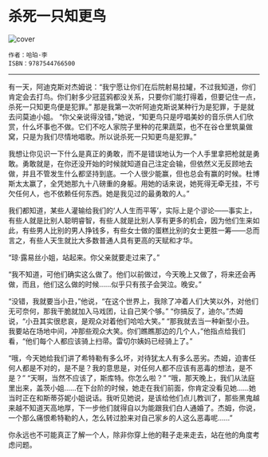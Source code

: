 # 杀死一只知更鸟

![cover](https://img9.doubanio.com/view/subject/l/public/s29350294.jpg)

    作者：哈珀·李
    ISBN：9787544766500

***

有一天，阿迪克斯对杰姆说：“我宁愿让你们在后院射易拉罐，不过我知道，你们肯定会去打鸟。你们射多少冠蓝鸦都没关系，只要你们能打得着，但要记住一点，杀死一只知更鸟便是犯罪。”
那是我第一次听阿迪克斯说某种行为是犯罪，于是就去问莫迪小姐。
“你父亲说得没错，”她说，“知更鸟只是哼唱美妙的音乐供人们欣赏，什么坏事也不做。它们不吃人家院子里种的花果蔬菜，也不在谷仓里筑巢做窝，只是为我们尽情地唱歌。所以说杀死一只知更鸟是犯罪。”

我想让你见识一下什么是真正的勇敢，而不是错误地认为一个人手里拿把枪就是勇敢。勇敢就是，在你还没开始的时候就知道自己注定会输，但依然义无反顾地去做，并且不管发生什么都坚持到底。一个人很少能赢，但也总会有赢的时候。杜博斯太太赢了，全凭她那九十八磅重的身躯。用她的话来说，她死得无牵无挂，不亏欠任何人，也不依赖任何东西。她是我见过的最勇敢的人。”

我们都知道，某些人灌输给我们的‘人人生而平等’，实际上是个谬论——事实上，有些人就是比别人聪明睿智，有些人就是比别人享有更多的机会，因为他们生来如此，有些男人比别的男人挣钱多，有些女士做的蛋糕比别的女士更胜一筹——总而言之，有些人天生就比大多数普通人具有更高的天赋和才华。

“琼·露易丝小姐，站起来。你父亲就要走过来了。”

“我不知道，可他们确实这么做了。他们以前做过，今天晚上又做了，将来还会再做，而且，他们这么做的时候……似乎只有孩子会哭泣。晚安。”

“没错，我就要当小丑，”他说，“在这个世界上，我除了冲着人们大笑以外，对他们无可奈何，那我干脆就加入马戏团，让自己笑个够。”
“你搞反了，迪尔。”杰姆说，“小丑其实很悲哀，是观众对着他们哈哈大笑。”
“那我就去当一种新型小丑。我要站在场地中间，冲那些观众大笑。你们瞧瞧那边的几个人，”他指点给我们看，“他们每个人都应该骑上扫帚。雷切尔姨妈已经骑上了。”

“哦，今天她给我们讲了希特勒有多么坏，对待犹太人有多么恶劣。杰姆，迫害任何人都是不对的，是不是？我的意思是，对任何人都不应该有恶毒的想法，是不是？”
“天啊，当然不应该了，斯库特。你怎么啦？”
“哦，那天晚上，我们从法庭里出来，盖茨小姐……在下台阶的时候，她走在我们前面，你肯定没看见她……她当时正在和斯蒂芬妮小姐说话。我听见她说，是该给他们点儿教训了，那些黑鬼越来越不知道天高地厚，下一步他们就得自以为能跟我们白人通婚了。杰姆，你说，一个那么痛恨希特勒的人，怎么转过脸来对自己家乡的人这么恶毒呢……”

你永远也不可能真正了解一个人，除非你穿上他的鞋子走来走去，站在他的角度考虑问题。
